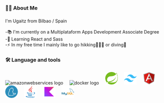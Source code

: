 <h3 align="left">👩‍💻  About Me</h3>

###

<p align="left">I'm Ugaitz from Bilbao / Spain<br><br>-📚 I'm currently on a Multiplataform Apps Development Associate Degree<br>-👾 Learning React and Sass<br>-⚡ In my free time I mainly like to go hikking🚶‍♂️🌲 or diving🤿</p>

###

<h3 align="left">🛠 Language and tools</h3>

###

<div align="left">
  <img src="https://cdn.jsdelivr.net/gh/devicons/devicon/icons/amazonwebservices/amazonwebservices-line-wordmark.svg" height="40" alt="amazonwebservices logo"  />
  <img width="12" />
  <img src="https://cdn.jsdelivr.net/gh/devicons/devicon/icons/docker/docker-plain-wordmark.svg" height="40" alt="docker logo"  />
  <img width="12" />
  <img src="https://github.com/devicons/devicon/blob/v2.16.0/icons/spring/spring-original.svg" height="40" alt="Spring logo"  />
  <img width="12" />
  <img src="https://github.com/devicons/devicon/blob/v2.16.0/icons/tailwindcss/tailwindcss-original.svg" height="40" alt="TailWind logo"  />
  <img width="12" />
  <img src="https://github.com/devicons/devicon/blob/v2.16.0/icons/angularjs/angularjs-original.svg" height="40" alt="Angular logo"  />
  <img width="12" />
  <img src="https://github.com/devicons/devicon/blob/v2.16.0/icons/yarn/yarn-original.svg" height="40" alt="yarn logo"  />
  <img width="12" />
  <img src="https://github.com/devicons/devicon/blob/v2.16.0/icons/java/java-original.svg" height="40" alt="java logo"  />
  <img width="12" />
  <img src="https://github.com/devicons/devicon/blob/v2.16.0/icons/kotlin/kotlin-original.svg" height="40" alt="typescript logo"  />
  <img width="12" />
  <img src="https://github.com/devicons/devicon/blob/v2.16.0/icons/mysql/mysql-original-wordmark.svg" height="40" alt="mysql logo"  />
</div>
